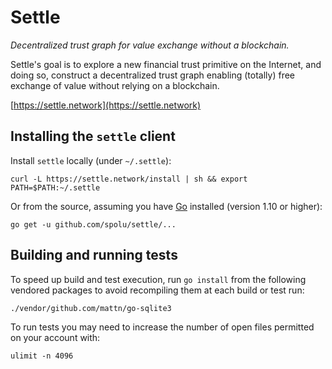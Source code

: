 # Settle

*Decentralized trust graph for value exchange without a blockchain.*

Settle's goal is to explore a new financial trust primitive on the Internet,
and doing so, construct a decentralized trust graph enabling (totally) free
exchange of value without relying on a blockchain.

[https://settle.network](https://settle.network)

## Installing the `settle` client

Install `settle` locally (under `~/.settle`):
```
curl -L https://settle.network/install | sh && export PATH=$PATH:~/.settle
```

Or from the source, assuming you have [Go](https://golang.org/) installed (version 1.10 or higher):
```
go get -u github.com/spolu/settle/...
```

## Building and running tests

To speed up build and test execution, run `go install` from the following
vendored packages to avoid recompiling them at each build or test run:

```
./vendor/github.com/mattn/go-sqlite3
```

To run tests you may need to increase the number of open files permitted on
your account with:

```
ulimit -n 4096
```
